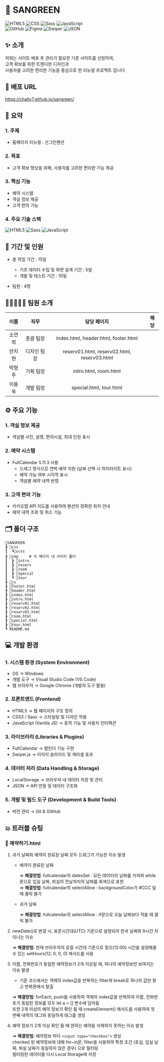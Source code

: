 # 🌱 SANGREEN

![HTML5](https://img.shields.io/badge/HTML5-E34F26?style=flat&logo=HTML5&logoColor=white)
![CSS](https://img.shields.io/badge/CSS-663399?style=flat&logo=CSS&logoColor=white)
![Sass](https://img.shields.io/badge/Sass-CC6699?style=flat&logo=Sass&logoColor=white)
![JavaScript](https://img.shields.io/badge/JavaScript-F7DF1E?style=flat&logo=JavaScript&logoColor=white) <br>
![GitHub](https://img.shields.io/badge/GitHub-181717?style=flat&logo=GitHub&logoColor=white)
![Figma](https://img.shields.io/badge/Figma-F24E1E?style=flat&logo=Figma&logoColor=white)
![Swiper](https://img.shields.io/badge/Swiper-6332F6?style=flat&logo=Swiper&logoColor=white)
![JSON](https://img.shields.io/badge/JSON-000000?style=flat&logo=JSON&logoColor=white)


## ✨ 소개
저희는 사이트 배포 후 관리가 필요한 기존 사이트를 선정하여,<br>
고객 확보를 위한 트렌디한 디자인과<br>
사용자를 고려한 편리한 기능을 중심으로 한 리뉴얼 프로젝트 입니다

## 🔗 배포 URL
https://chally7.github.io/sangreen/

## 📑 요약

### 1. 주제

* 홈페이지 리뉴얼 : 산그린펜션

### 2. 목표

* 고객 확보 향상을 위해, 사용자를 고려한 편리한 기능 제공

### 3. 핵심 기능

* 예약 시스템
* 객실 정보 제공
* 고객 편의 기능

### 4. 주요 기술 스택

![HTML5](https://img.shields.io/badge/HTML5-E34F26?style=for-the-badge&logo=HTML5&logoColor=white) 
![Sass](https://img.shields.io/badge/Sass-CC6699?style=for-the-badge&logo=Sass&logoColor=white) 
![JavaScript](https://img.shields.io/badge/JavaScript-F7DF1E?style=for-the-badge&logo=JavaScript&logoColor=white)


## 📆 기간 및 인원

  * 총 작업 기간 : 15일
    * 기초 데이터 수집 및 화면 설계 기간 : 5일
    * 개발 및 테스트 기간 : 10일
   
  * 팀원 : 4명
    

## 👩🏻‍🤝‍🧑🏻 팀원 소개

| 이름 | 직무 | 담당 페이지 | 해당 |
| :---:| :---: | :---: | :---: |
| 소연희 | 총괄 팀장 | index.html, header.html, footer.html | |
| 안지현 | 디자인 팀장 | reserv01.html, reserv02.html, reserv03.html | |
| 박형주 | 기획 팀장 | intro.html, room.html | |
| 이용욱 | 개발 팀장 | special.html, tour.html | |


## ⚙️ 주요 기능

### 1. 객실 정보 제공
* 객실별 사진, 설명, 편의시설, 최대 인원 표시

### 2. 예약 시스템
* FullCalendar 5.11.3 사용
  * 드래그 방식으로 연박 예약 지원 (날짜 선택 시 하이라이트 표시)
  * 예약 가능 여부 시각적 표시
  * 객실별 예약 내역 반영

### 3. 고객 편의 기능
* 카카오맵 API 지도를 사용하여 펜션의 정확한 위치 안내
* 예약 내역 조회 및 취소 기능


## 🗂️ 폴더 구조

```
📂SANGREEN
┣ 📂css
┃  ┗📂scss
┣ 📂img     # 각 페이지 내 이미지 폴더
┃  ┣ 📂intro   
┃  ┣ 📂reserv
┃  ┣ 📂room
┃  ┣ 📂special
┃  ┗ 📂tour
┣ 📂js
┣ 📜footer.html
┣ 📜header.html
┣ 📜index.html
┣ 📜intro.html
┣ 📜reserv01.html
┣ 📜reserv02.html
┣ 📜reserv03.html
┣ 📜room.html
┣ 📜special.html
┣ 📜tour.html
┗ README.md
```


## 💻 개발 환경

### 1. 시스템 환경 (System Environment)
 * OS → Windows
 * 개발 도구 → Visual Studio Code (VS Code)
 * 웹 브라우저 → Google Chrome (개발자 도구 활용)

### 2. 프론트엔드 (Frontend)
 * HTML5 → 웹 페이지의 구조 정의
 * CSS3 / Sass → 스타일링 및 디자인 적용
 * JavaScript (Vanilla JS) → 동적 기능 및 사용자 인터랙션

### 3. 라이브러리 (Libraries & Plugins)
 * FullCalendar → 캘린더 기능 구현
 * Swiper.js → 이미지 슬라이드 및 캐러셀 효과

### 4. 데이터 처리 (Data Handling & Storage)
 * LocalStorage → 브라우저 내 데이터 저장 및 관리
 * JSON → API 연동 및 데이터 구조화

### 5. 개발 및 빌드 도구 (Development & Build Tools)
 * 버전 관리 → Git & GitHub

## 💥 트러블 슈팅

### 📌 예약하기.html

 1. 과거 날짜와 예약이 완료된 날짜 모두 드래그가 가능한 이슈 발생
  
     * 예약이 완료된 날짜
       
       ⇒ **해결방법**: fullcalendar의 datesSet : 모든 데이터의 날짜를 가져와 while문으로 입실 날짜, 퇴실의 전날까지의 날짜를 회색으로 표현<br>
       ⇒ **해결방법**: fullcalendar의 selectAllow : backgroundColor가 #CCC 일때 클릭 불가

     * 과거 날짜
         
       ⇒ **해결방법**: fullcalendar의 selectAllow : if문으로 오늘 날짜보다 적을 때 클릭 불가 

 2. newDate()로 변경 시, 표준시간대(UTC) 기준으로 설정되어 한국 날짜와 9시간 차이나는 이슈
 
      ⇒ **해결방법**: 현재 브라우저의 로컬 시간대 기준으로 정오(12:00) 시간을 설정해줄 수 있는 setHours(12, 0, 0, 0) 메서드를 사용

 3. 이름, 전화번호가 동일한 예약정보가 2개 이상일 때, 하나의 예약정보만 보여지는 이슈 발생
 
     * 기존 코드에서는 객체의 index값을 반복하는 filter와 break로 하나의 값만 찾고 반복문에서 탈출
    
      ⇒ **해결방법**: forEach, push를 사용하여 객체의 index값을 반복하여 이름, 전화번호가 동일한 정보를 모두 let a = [] 변수에 담아둠<br>
     또한 2개 이상의 예약 정보가 확인 될 때 createElement() 메서드를 사용하여 첫 번째 내역의 태그와 동일하게 태그를 생성

4. 예약 정보가 2개 이상 확인 될 때 원하는 예약을 삭제하지 못하는 이슈 발생

      ⇒ **해결방법**: 예약정보 마다 ```<input type="checkbox">``` 생성<br>
        checked 된 예약정보에 대해 for~in문, filter을 사용하여 특정 조건 (호실, 입실 날짜, 퇴실 날짜가 동일하지 않은 경우) 으로 필터링<br>
        필터링된 데이터를 다시 Local Storage에 저장



